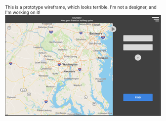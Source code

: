 This is a prototype wireframe, which looks terrible. I'm not a designer, and I'm working on it!
[![wireframe](https://github.com/daiyadeguchi/halfway/blob/main/frontend/docs/img/wireframe1.png)](https://www.figma.com/file/cjY70Y2CWyqHJHPTMouhV5/Halfway?type=design&node-id=0-1&mode=design&t=Do0QeKSQxRMRXaKe-0)
